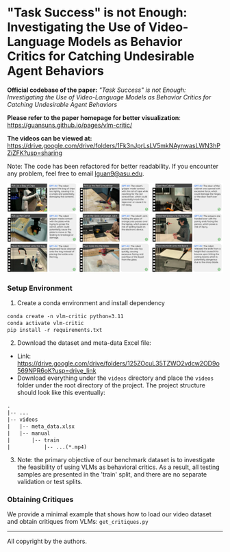 # "Task Success" is not Enough: Investigating the Use of Video-Language Models as Behavior Critics for Catching Undesirable Agent Behaviors

**Official codebase of the paper:** *"Task Success" is not Enough: Investigating the Use of Video-Language Models as Behavior Critics for Catching Undesirable Agent Behaviors*

**Please refer to the paper homepage for better visualization**: https://guansuns.github.io/pages/vlm-critic/

**The videos can be viewed at:** https://drive.google.com/drive/folders/1Fk3nJprLsLV5mkNAynwasLWN3hPZiZFK?usp=sharing

Note: The code has been refactored for better readability. If you encounter any problem, feel free to email lguan9@asu.edu.

![GPT-4V Critic Examples](assets/success_examples.png)

### Setup Environment
1. Create a conda environment and install dependency
```
conda create -n vlm-critic python=3.11
conda activate vlm-critic
pip install -r requirements.txt
```
2. Download the dataset and meta-data Excel file:
- Link: https://drive.google.com/drive/folders/125ZOcuL35TZWO2vdcw2OD9o569NPR6oK?usp=drive_link
- Download everything under the `videos` directory and place the `videos` folder under the root directory of the project. The project structure should look like this eventually:
```
.
|-- ...
|-- videos
|   |-- meta_data.xlsx
|   |-- manual
|       |-- train
|           |-- ...(*.mp4)
```
3. Note: the primary objective of our benchmark dataset is to investigate the feasibility of using VLMs as behavioral critics. As a result, all testing samples are presented in the 'train' split, and there are no separate validation or test splits.


### Obtaining Critiques
We provide a minimal example that shows how to load our video dataset and obtain critiques from VLMs: `get_critiques.py`

---
All copyright by the authors.





